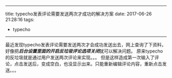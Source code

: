 ﻿
---
title: typecho发表评论需要发送两次才成功的解决方案
date: 2017-06-26 21:28:16
tags: 
- typecho 
---


最近发现typecho发表评论需要发送两次才会成功发送出去，网上查询了下资料，好像把***后台设置里面的开启反垃圾评论选项关闭***就可以解决问题。
原来typecho的反垃圾就是通过用户发送两次评论来实现。。。
但是这样造成第一次输入了评论，点击发送后，变成空白，也没显示出来。只能重新编辑评论内容，重新点击发送。。。




